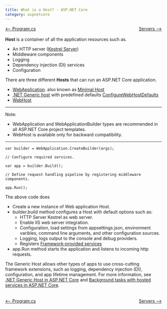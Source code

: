```yaml
---
title: What is a Host? - ASP.NET Core
category: aspnetcore
---
```

<div style="width:100%; background-color:grey;">
<div style="width:50%;float:left;text-align:left;">
<a href="/blog/aspnetcore/2024/01/02/programcs.html"><-- Program.cs</a>
</div>
<div style="width:50%;float:right;text-align:right;">
<a href="/blog/aspnetcore/2024/01/02/servers.html">Servers --></a>
</div>
</div>
<div style="height:20px;">&nbsp;</div>

**Host** is a container of all the application resources such as. 
-  An HTTP server ([Kestrel Server](https://learn.microsoft.com/en-us/aspnet/core/fundamentals/servers/kestrel?view=aspnetcore-8.0))
-  Middleware components
-  Logging
-  Dependency injection (DI) services
-  Configuration

There are three different **Hosts** that can run an ASP.NET Core application.
-  [WebApplication](https://learn.microsoft.com/en-us/aspnet/core/fundamentals/minimal-apis/webapplication?view=aspnetcore-8.0). also known as [Minimal Host](https://learn.microsoft.com/en-us/aspnet/core/migration/50-to-60?view=aspnetcore-8.0#new-hosting-model)
-  [.NET Generic host](https://learn.microsoft.com/en-us/aspnet/core/fundamentals/host/generic-host?view=aspnetcore-8.0) with predefined defaults [ConfigureWebHostDefaults](https://learn.microsoft.com/en-us/dotnet/api/microsoft.extensions.hosting.generichostbuilderextensions.configurewebhostdefaults)
-  [WebHost](https://learn.microsoft.com/en-us/aspnet/core/fundamentals/host/web-host?view=aspnetcore-8.0)


***
Note: 
-  WebApplication and WebApplicationBuilder types are recommended in all ASP.NET Core project templates.
-  WebHost is available only for backward compatibility. 
***

```
var builder = WebApplication.CreateBuilder(args);

// Configure required services.

var app = builder.Build();

// Define request handling pipeline by registering middleware components.

app.Run();
```

The above code does
-  Create a new instance of Web application Host.
-  builder.build method configures a Host with default options such as:
   -  HTTP Server Kestrel as web server.
   -  Enable IIS web server integration.
   -  Configuration, load settings from appsettings.json, environment varibles, command line arguments, and other configuration sources.
   - Logging, logs output to the console and debug providers.
   - Registers [Framework-provided services](https://learn.microsoft.com/en-us/aspnet/core/fundamentals/dependency-injection?view=aspnetcore-7.0#framework-provided-services) 
- app.Run method starts the application and listens to incoming http requests.

The Generic Host allows other types of apps to use cross-cutting framework extensions, such as logging, dependency injection (DI), configuration, and app lifetime management. For more information, see [.NET Generic Host in ASP.NET Core](https://learn.microsoft.com/en-us/aspnet/core/fundamentals/host/generic-host?view=aspnetcore-8.0) and [Background tasks with hosted services in ASP.NET Core](https://learn.microsoft.com/en-us/aspnet/core/fundamentals/host/hosted-services?view=aspnetcore-8.0).

<div style="height:20px;">&nbsp;</div>
<div style="width:100%; background-color:grey;">
<div style="width:50%;float:left;text-align:left;">
<a href="/blog/aspnetcore/2024/01/02/programcs.html"><-- Program.cs</a>
</div>
<div style="width:50%;float:right;text-align:right;">
<a href="/blog/aspnetcore/2024/01/02/servers.html">Servers --></a>
</div>
</div>